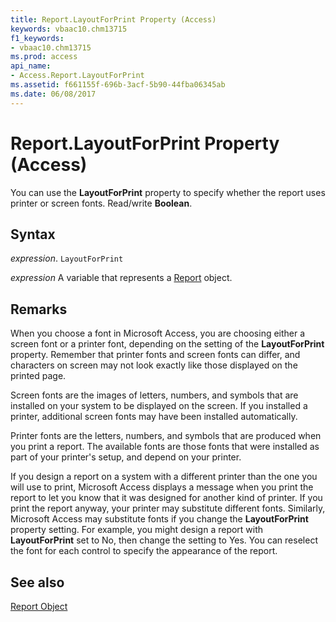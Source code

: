 ```yaml
---
title: Report.LayoutForPrint Property (Access)
keywords: vbaac10.chm13715
f1_keywords:
- vbaac10.chm13715
ms.prod: access
api_name:
- Access.Report.LayoutForPrint
ms.assetid: f661155f-696b-3acf-5b90-44fba06345ab
ms.date: 06/08/2017
---
```



# Report.LayoutForPrint Property (Access)

You can use the  **LayoutForPrint** property to specify whether the report uses printer or screen fonts. Read/write **Boolean**.


## Syntax

 _expression_. `LayoutForPrint`

 _expression_ A variable that represents a [Report](./Access.Report.md) object.


## Remarks

When you choose a font in Microsoft Access, you are choosing either a screen font or a printer font, depending on the setting of the  **LayoutForPrint** property. Remember that printer fonts and screen fonts can differ, and characters on screen may not look exactly like those displayed on the printed page.

Screen fonts are the images of letters, numbers, and symbols that are installed on your system to be displayed on the screen. If you installed a printer, additional screen fonts may have been installed automatically.

Printer fonts are the letters, numbers, and symbols that are produced when you print a report. The available fonts are those fonts that were installed as part of your printer's setup, and depend on your printer.

If you design a report on a system with a different printer than the one you will use to print, Microsoft Access displays a message when you print the report to let you know that it was designed for another kind of printer. If you print the report anyway, your printer may substitute different fonts. Similarly, Microsoft Access may substitute fonts if you change the  **LayoutForPrint** property setting. For example, you might design a report with **LayoutForPrint** set to No, then change the setting to Yes. You can reselect the font for each control to specify the appearance of the report.


## See also


[Report Object](Access.Report.md)

